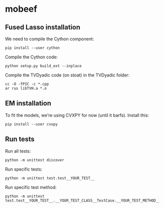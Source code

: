 # mobeef

## Fused Lasso installation
We need to compile the Cython component:
```
pip install --user cython
```
Compile the Cython code:
```
python setup.py build_ext --inplace
```
Compile the TVDyadic code (on stoat) in the TVDyadic folder:
```
cc -O -fPIC -c *.cpp
ar rus libTVH.a *.o
```

## EM installation
To fit the models, we're using CVXPY for now (until it barfs). Install this:
```
pip install --user cvxpy
```

## Run tests
Run all tests:
```
python -m unittest discover
```
Run specific tests:
```
python -m unittest test.test__YOUR_TEST__
```
Run specific test method:
```
python -m unittest test.test__YOUR_TEST__.__YOUR_TEST_CLASS__TestCase.__YOUR_TEST_METHOD__
```
